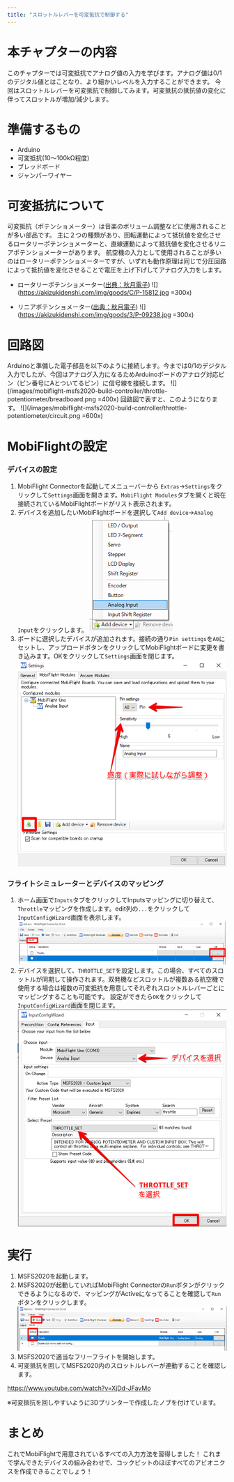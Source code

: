 ```yaml
---
title: "スロットルレバーを可変抵抗で制御する"
---
```

# 本チャプターの内容
このチャプターでは可変抵抗でアナログ値の入力を学びます。アナログ値は0/1のデジタル値とはことなり、より細かいレベルを入力することができます。
今回はスロットルレバーを可変抵抗で制御してみます。可変抵抗の抵抗値の変化に伴ってスロットルが増加/減少します。

# 準備するもの
- Arduino
- 可変抵抗(10〜100kΩ程度)
- ブレッドボード
- ジャンパーワイヤー

# 可変抵抗について
可変抵抗（ポテンショメーター）は音楽のボリューム調整などに使用されることが多い部品です。
主に２つの種類があり、回転運動によって抵抗値を変化させるロータリーポテンショメーターと、直線運動によって抵抗値を変化させるリニアポテンショメーターがあります。
航空機の入力として使用されることが多いのはロータリーポテンショメーターですが、いずれも動作原理は同じで分圧回路によって抵抗値を変化させることで電圧を上げ下げしてアナログ入力をします。
- ロータリーポテンショメーター([出典：秋月電子](https://akizukidenshi.com/catalog/g/gP-15812/))
![](https://akizukidenshi.com/img/goods/C/P-15812.jpg =300x)

- リニアポテンショメーター([出典：秋月電子](https://akizukidenshi.com/catalog/g/gP-09238/))
![](https://akizukidenshi.com/img/goods/3/P-09238.jpg =300x)

# 回路図
Arduinoと準備した電子部品を以下のように接続します。今までは0/1のデジタル入力でしたが、今回はアナログ入力になるためArduinoボードのアナログ対応ピン（ピン番号にAとついてるピン）に信号線を接続します。
![](/images/mobiflight-msfs2020-build-controller/throttle-potentiometer/breadboard.png =400x)
回路図で表すと、このようになります。
![](/images/mobiflight-msfs2020-build-controller/throttle-potentiometer/circuit.png =600x)

# MobiFlightの設定
### デバイスの設定
1. MobiFlight Connectorを起動してメニューバーから `Extras`→`Settings`をクリックして`Settings`画面を開きます。`MobiFlight Modules`タブを開くと現在接続されているMobiFlightボードがリスト表示されます。
1. デバイスを追加したいMobiFlightボードを選択して`Add device`→`Analog Input`をクリックします。
![](/images/mobiflight-msfs2020-build-controller/throttle-potentiometer/1.png)
1. ボードに選択したデバイスが追加されます。接続の通り`Pin settings`を`A0`にセットし、アップロードボタンをクリックしてMobiFlightボードに変更を書き込みます。OKをクリックして`Settings`画面を閉じます。
![](/images/mobiflight-msfs2020-build-controller/throttle-potentiometer/2.png)

### フライトシミュレーターとデバイスのマッピング
1. ホーム画面で`Inputs`タブをクリックしてInputsマッピングに切り替えて、`Throttle`マッピングを作成します。edit列の`...`をクリックして`InputConfigWizard`画面を表示します。
![](/images/mobiflight-msfs2020-build-controller/throttle-potentiometer/101.png)
1. デバイスを選択して、`THROTTLE_SET`を設定します。この場合、すべてのスロットルが同期して操作されます。双発機などスロットルが複数ある航空機で使用する場合は複数の可変抵抗を用意してそれぞれスロットルレバーごとにマッピングすることも可能です。
設定ができたら`OK`をクリックして`InputConfigWizard`画面を閉じます。
![](/images/mobiflight-msfs2020-build-controller/throttle-potentiometer/102.png)

# 実行
1. MSFS2020を起動します。
1. MSFS2020が起動していればMobiFlight Connectorの`Run`ボタンがクリックできるようになるので、マッピングがActiveになってることを確認して`Run`ボタンをクリックします。
![](/images/mobiflight-msfs2020-build-controller/throttle-potentiometer/201.png)
1. MSFS2020で適当なフリーフライトを開始します。
1. 可変抵抗を回してMSFS2020内のスロットルレバーが連動することを確認します。

https://www.youtube.com/watch?v=XjDd-JFavMo

※可変抵抗を回しやすいように3Dプリンターで作成したノブを付けています。

# まとめ
これでMobiFlightで用意されているすべての入力方法を習得しました！
これまで学んできたデバイスの組み合わせで、コックピットのほぼすべてのアビオニクスを作成できることでしょう！
